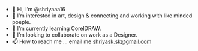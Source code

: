 - 👋 Hi, I’m @shriyaaa16
- 👀 I’m interested in art, design & connecting and working with like minded poeple.
- 🌱 I’m currently learning CorelDRAW.
- 💞️ I’m looking to collaborate on work as a Designer.
- 📫 How to reach me ... email me shriyask.sk@gmail.com

<!---
shriyaaa16/shriyaaa16 is a ✨ special ✨ repository because its `README.md` (this file) appears on your GitHub profile.
You can click the Preview link to take a look at your changes.
--->
